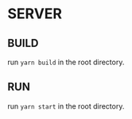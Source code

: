 # SERVER

## BUILD
run `yarn build` in the root directory.

## RUN
run `yarn start` in the root directory.